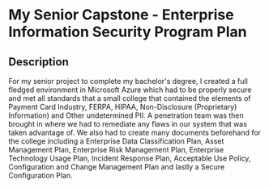 <h1>My Senior Capstone - Enterprise Information Security Program Plan</h1>


<h2>Description</h2>
For my senior project to complete my bachelor's degree, I created a full fledged environment in Microsoft Azure which had to be properly secure and met all standards that a small college that contained the elements of Payment Card Industry, FERPA, HIPAA, Non-Disclosure (Proprietary) Information)  and Other undetermined PII. A penetration team was then brought in where we had to remediate any flaws in our system that was taken advantage of. We also had to create many documents beforehand for the college including a Enterprise Data Classification Plan, Asset Management Plan, Enterprise Risk Management Plan, Enterprise Technology Usage Plan, Incident Response Plan, Acceptable Use Policy, Configuration and Change Management Plan and lastly a Secure Configuration Plan.
<br />
